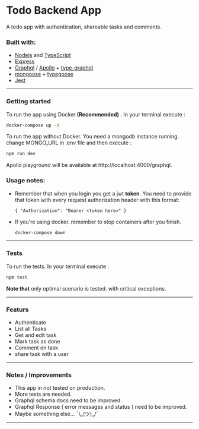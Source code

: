 # Todo Backend App
A todo app with authentication, shareable tasks and comments.


### Built with:
 - [Nodejs](https://nodejs.org/) and [TypeScript](https://www.typescriptlang.org/)
 - [Express](https://expressjs.com/)
 - [Graphql](https://graphql.org/) / [Apollo](https://www.apollographql.com/) + [type-graphql](https://typegraphql.com/)
 - [mongoose](https://mongoosejs.com/) + [typegoose](https://github.com/typegoose/typegoose)
 - [Jest](https://jestjs.io/)

---
### Getting started

To run the app using Docker **(Recommended)** . In your terminal execute :
```sh
docker-compose up -d
```

To run the app without Docker. You need a mongodb instance running.
change MONGO_URL in .env file
and then execute :
```sh
npm run dev
```
Apollo playground will be available at http://localhost:4000/graphql.

### **Usage notes:**
- Remember that when you login you get a jwt **token**. You need to provide that token with every request authorization header with this format:
	```
	{ "Authorization": "Bearer <token here>" }
	```

- If you're using docker. remember to stop containers after you finish.
	```sh
	docker-compose down
	```

---
### Tests

To run the tests. In your terminal execute :
```sh
npm test
```
**Note that** only optimal scenario is tested. with critical exceptions.

---
### Featurs

- Authenticate
- List all Tasks
- Get and edit task
- Mark task as done
- Comment on task
- share task with a user

---
### **Notes / Improvements**
- This app in not tested on production.
- More tests are needed.
- Graphql schema docs need to be improved.
- Graphql Response ( error messages and status ) need to be improved.
- Maybe something else... ¯\\\_(ツ)_/¯

---
